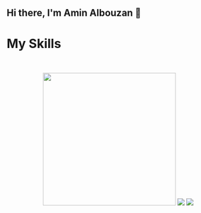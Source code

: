 ## Hi there, I'm Amin Albouzan 👋


<h1>My Skills</h1>
<br/>

<p align="center">
<img src="https://img.shields.io/badge/html5-%23E34F26?style=flat&logo=html5&logoColor=white" width="300px" height:"40px"/>


<img src="https://img.shields.io/badge/css3-%231572B6?style=flat&logo=css3&logoColor=white"/>


<img src="https://img.shields.io/badge/javascript-%23F7DF1E?style=flat&logo=javascript&logoColor=black"/>




</p>




